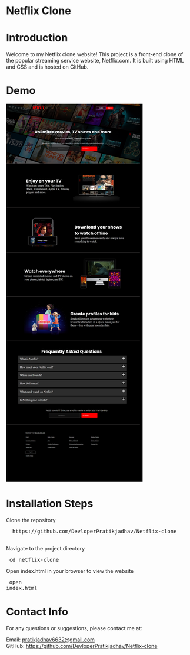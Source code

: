 <h1>Netflix Clone</h1>
<h1> Introduction</h1>
Welcome to my Netflix clone website! This project is a front-end clone of the popular streaming service website, Netflix.com. It is built using HTML and CSS and is hosted on GitHub.

<h1> Demo</h1>
<img src="Netflix-clone_demo.png">
<h1> Installation Steps</h1>
    Clone the repository
    <pre>
  https://github.com/DevloperPratikjadhav/Netflix-clone
    </pre>

   Navigate to the project directory 
    <pre>
    cd netflix-clone
    </pre>

   Open index.html in your browser to view the website 
    <pre>
    open index.html
    </pre>

<h1> Contact Info</h1>
For any questions or suggestions, please contact me at:

Email: pratikjadhav6632@gmail.com <br>
GitHub: https://github.com/DevloperPratikjadhav/Netflix-clone

 
